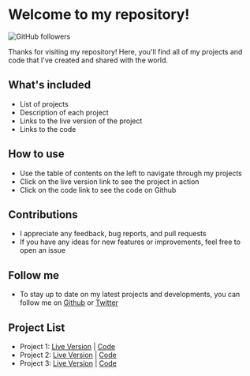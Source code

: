 # Welcome to my repository!

![GitHub followers](https://img.shields.io/github/followers/username.svg?style=social)

Thanks for visiting my repository! Here, you'll find all of my projects and code that I've created and shared with the world.

## What's included
- List of projects
- Description of each project
- Links to the live version of the project
- Links to the code

## How to use
- Use the table of contents on the left to navigate through my projects
- Click on the live version link to see the project in action
- Click on the code link to see the code on Github

## Contributions
- I appreciate any feedback, bug reports, and pull requests
- If you have any ideas for new features or improvements, feel free to open an issue

## Follow me
- To stay up to date on my latest projects and developments, you can follow me on [Github](https://github.com/pologora) or [Twitter](https://twitter.com/username)

## Project List
- Project 1: [Live Version](http://www.example.com) | [Code](https://github.com/username/project-1)
- Project 2: [Live Version](http://www.example.com) | [Code](https://github.com/username/project-2)
- Project 3: [Live Version](http://www.example.com) | [Code](https://github.com/username/project-3)
